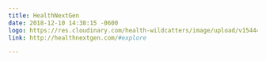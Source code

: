 ```yaml
---
title: HealthNextGen
date: 2018-12-10 14:38:15 -0600
logo: https://res.cloudinary.com/health-wildcatters/image/upload/v1544474305/Health%20Next%20Gen%20Web%20Ready.jpg
link: http://healthnextgen.com/#explore

---
```

